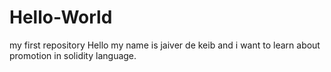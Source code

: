 # Hello-World
my first repository
Hello my name is jaiver de keib and i want to learn about promotion in solidity language.
